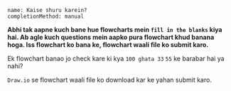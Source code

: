 ```ngMeta
name: Kaise shuru karein?
completionMethod: manual
```

**Abhi tak aapne kuch bane hue flowcharts mein `fill in the blanks` kiya hai. Ab agle kuch questions mein aapko pura flowchart khud banana hoga. Iss flowchart ko bana ke, flowchart waali file ko submit karo.**

Ek flowchart banao jo check kare ki kya `100 ghata 33` `55` ke barabar hai ya nahi?

`Draw.io` se flowchart waali file ko download kar ke yahan submit karo.
